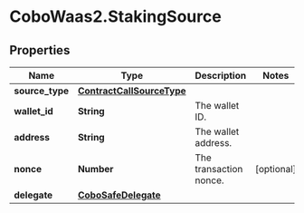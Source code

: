 # CoboWaas2.StakingSource

## Properties

Name | Type | Description | Notes
------------ | ------------- | ------------- | -------------
**source_type** | [**ContractCallSourceType**](ContractCallSourceType.md) |  | 
**wallet_id** | **String** | The wallet ID. | 
**address** | **String** | The wallet address. | 
**nonce** | **Number** | The transaction nonce. | [optional] 
**delegate** | [**CoboSafeDelegate**](CoboSafeDelegate.md) |  | 



